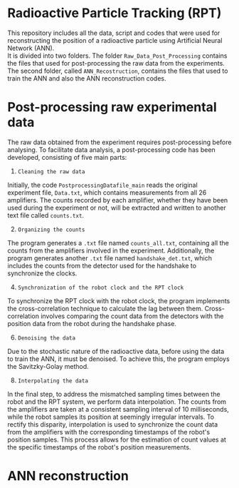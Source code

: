 # Radioactive Particle Tracking (RPT)

This repository includes all the data, script and codes that were used for reconstructing the position of a radioactive particle using Artificial Neural Network (ANN).\
It is divided into two folders. The folder `Raw_Data_Post_Processing` contains the files that used for post-processing the raw data from the experiments. The second folder, called `ANN_Recostruction`, contains the files that used to train the ANN and also the ANN reconstruction codes.

# Post-processing raw experimental data
The raw data obtained from the experiment requires post-processing before analysing. To facilitate data analysis, a post-processing code has been developed, consisting of five main parts:
1. `Cleaning the raw data`
   
Initially, the code `PostprocessingDatafile_main` reads the original experiment file, `Data.txt`, which contains measurements from all 26 amplifiers. The counts recorded by each amplifier, whether they have been used during the experiment or not, will be extracted and written to another text file called `counts.txt`.

2. `Organizing the counts`
   
The program generates a `.txt` file named `counts_all.txt`, containing all the counts from the amplifiers involved in the experiment. Additionally, the program generates another `.txt` file named `handshake_det.txt`, which includes the counts from the detector used for the handshake to synchronize the clocks.

4. `Synchronization of the robot clock and the RPT clock`
   
To synchronize the RPT clock with the robot clock, the program implements the cross-correlation technique to calculate the lag between them. Cross-correlation involves comparing the count data from the detectors with the position data from the robot during the handshake phase.

6. `Denoising the data`

Due to the stochastic nature of the radioactive data, before using the data to train the ANN, it must be denoised. To achieve this, the program employs the Savitzky-Golay method.
 
8. `Interpolating the data`

In the final step, to address the mismatched sampling times between the robot and the RPT system, we perform data interpolation. The counts from the amplifiers are taken at a consistent sampling interval of 10 milliseconds, while the robot samples its position at seemingly irregular intervals. To rectify this disparity, interpolation is used to synchronize the count data from the amplifiers with the corresponding timestamps of the robot's position samples. This process allows for the estimation of count values at the specific timestamps of the robot's position measurements.




# ANN reconstruction
